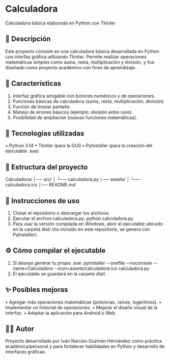 # Calculadora
Calculadora básica elaborada en Python con Tkinter

## 📌 Descripción
Este proyecto consiste en una calculadora básica desarrollada en Python con interfaz gráfica utilizando Tkinter.
Permite realizar operaciones matemáticas simples como suma, resta, multiplicación y división, y fue diseñado como proyecto académico con fines de aprendizaje.

## 🚀 Características
  1. Interfaz gráfica amigable con botones numéricos y de operaciones.
  2. Funciones básicas de calculadora (suma, resta, multiplicación, división).
  3. Función de limpiar pantalla.
  4. Manejo de errores básicos (ejemplo: división entre cero).
  5. Posibilidad de ampliación (nuevas funciones matemáticas).

## 🚀 Tecnologías utilizadas
  • Python 3.14
  • Tkinter (para la GUI)
  • PyInstaller (para la creación del ejecutable .exe)

## 📂 Estructura del proyecto

  Calculadora/
  │── src/
  │   └── calculadora.py
  │── assets/
  │   └── calculadora.ico
  │── README.md

## 📖 Instrucciones de uso
  1. Clonar el repositorio o descargar los archivos.
  2. Ejecutar el archivo calculadora.py:
      python calculadora.py
  3. Para usar la versión compilada en Windows, abrir el ejecutable ubicado en la carpeta dist/ (no incluido en este repositorio, se genera con   PyInstaller).

## ⚙️ Cómo compilar el ejecutable
  1. Si deseas generar tu propio .exe:
        pyinstaller --onefile --noconsole --name=Calculadora --icon=assets/calculadora.ico calculadora.py
  2. El ejecutable se guardará en la carpeta dist/.

## ✨ Posibles mejoras
  • Agregar más operaciones matemáticas (potencias, raíces, logaritmos).
  • Implementar un historial de operaciones.
  • Mejorar el diseño visual de la interfaz.
  • Adaptar la aplicación para Android o Web.

## 👨‍💻 Autor
  Proyecto desarrollado por Iván Narciso Guzmán Hernández como práctica académica/personal y para fortalecer habilidades en Python y desarrollo de interfaces gráficas.
